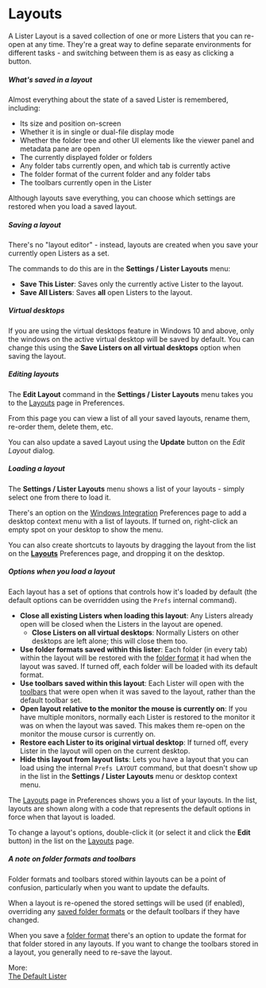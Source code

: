 # Layouts

A Lister Layout is a saved collection of one or more Listers that you can re-open at any time. They're a great way to define separate environments for different tasks - and switching between them is as easy as clicking a button.

##### What's saved in a layout

Almost everything about the state of a saved Lister is remembered, including:

- Its size and position on-screen
- Whether it is in single or dual-file display mode
- Whether the folder tree and other UI elements like the viewer panel and metadata pane are open
- The currently displayed folder or folders
- Any folder tabs currently open, and which tab is currently active
- The folder format of the current folder and any folder tabs
- The toolbars currently open in the Lister

Although layouts save everything, you can choose which settings are restored when you load a saved layout.

##### Saving a layout

There's no "layout editor" - instead, layouts are created when you save your currently open Listers as a set.

The commands to do this are in the **Settings / Lister Layouts** menu:

- **Save This Lister**: Saves only the currently active Lister to the layout.
- **Save All Listers**: Saves **all** open Listers to the layout.

##### Virtual desktops

If you are using the virtual desktops feature in Windows 10 and above, only the windows on the active virtual desktop will be saved by default. You can change this using the **Save Listers on all virtual desktops** option when saving the layout.

##### Editing layouts

The **Edit Layout** command in the **Settings / Lister Layouts** menu takes you to the [Layouts](/Manual/preferences/preferences_categories/layouts_and_styles/layouts.md) page in Preferences.

From this page you can view a list of all your saved layouts, rename them, re-order them, delete them, etc.

You can also update a saved Layout using the **Update** button on the *Edit Layout* dialog.

##### Loading a layout

The **Settings / Lister Layouts** menu shows a list of your layouts - simply select one from there to load it.

There's an option on the [Windows Integration](/Manual/preferences/preferences_categories/miscellaneous/windows_integration/RAEDME.md) Preferences page to add a desktop context menu with a list of layouts. If turned on, right-click an empty spot on your desktop to show the menu.

You can also create shortcuts to layouts by dragging the layout from the list on the **[Layouts](/Manual/preferences/preferences_categories/layouts_and_styles/layouts.md)** Preferences page, and dropping it on the desktop.

##### Options when you load a layout

Each layout has a set of options that controls how it's loaded by default (the default options can be overridden using the `Prefs` internal command).

- **Close all existing Listers when loading this layout**: Any Listers already open will be closed when the Listers in the layout are opened.
  - **Close Listers on all virtual desktops**: Normally Listers on other desktops are left alone; this will close them too.
- **Use folder formats saved within this lister**: Each folder (in every tab) within the layout will be restored with the [folder format](/Manual/basic_concepts/folder_options/RAEDME.md) it had when the layout was saved. If turned off, each folder will be loaded with its default format.
- **Use toolbars saved within this layout**: Each Lister will open with the [toolbars](/Manual/basic_concepts/the_lister/toolbars/RAEDME.md) that were open when it was saved to the layout, rather than the default toolbar set.
- **Open layout relative to the monitor the mouse is currently on**: If you have multiple monitors, normally each Lister is restored to the monitor it was on when the layout was saved. This makes them re-open on the monitor the mouse cursor is currently on.
- **Restore each Lister to its original virtual desktop**: If turned off, every Lister in the layout will open on the current desktop.
- **Hide this layout from layout lists**: Lets you have a layout that you can load using the internal `Prefs LAYOUT` command, but that doesn't show up in the list in the **Settings / Lister Layouts** menu or desktop context menu.

The [Layouts](/Manual/preferences/preferences_categories/layouts_and_styles/layouts.md) page in Preferences shows you a list of your layouts. In the list, layouts are shown along with a code that represents the default options in force when that layout is loaded.

To change a layout's options, double-click it (or select it and click the **Edit** button) in the list on the [Layouts](/Manual/preferences/preferences_categories/layouts_and_styles/layouts.md) page.

##### A note on folder formats and toolbars

Folder formats and toolbars stored within layouts can be a point of confusion, particularly when you want to update the defaults.

When a layout is re-opened the stored settings will be used (if enabled), overriding any [saved folder formats](/Manual/preferences/preferences_categories/folders/folder_formats/RAEDME.md) or the default toolbars if they have changed.

When you save a [folder format](../folder_options/RAEDME.md) there's an option to update the format for that folder stored in any layouts. If you want to change the toolbars stored in a layout, you generally need to re-save the layout.

More:  
[The Default Lister](/Manual/basic_concepts/the_lister/layouts/the_default_lister.md)  
